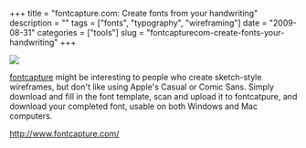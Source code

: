 +++
title = "fontcapture.com: Create fonts from your handwriting"
description = ""
tags = ["fonts", "typography", "wireframing"]
date = "2009-08-31"
categories = ["tools"]
slug = "fontcapturecom-create-fonts-your-handwriting"
+++


<div class="tool-screenshot mb1"><a href="http://www.fontcapture.com/"><img id="bluga-thumbnail-2710" class="bluga-thumbnail custom" src="/media/bluga/
wt522fdeae09b7e_custom.jpg"/></a></div><p><a href="http://www.fontcapture.com/">fontcapture</a> might be interesting to people who create sketch-style wireframes, but don't like using Apple's Casual or Comic Sans. Simply download and fill in the font template, scan and upload it to fontcatpure, and download your completed font, usable on both Windows and Mac computers.</p>
  
<p><a href="http://www.fontcapture.com/">http://www.fontcapture.com/</a></p>
      
